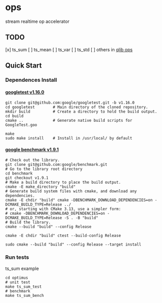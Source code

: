 # ops
stream realtime op accelerator

## TODO
  [x] ts_sum
  [ ] ts_mean
  [ ] ts_var
  [ ] ts_std
  [ ] others in [qlib ops](https://github.com/microsoft/qlib/blob/main/qlib/data/ops.py)

## Quick Start


### Dependences Install

#### [googletest v1.16.0](https://github.com/google/googletest/blob/main/googletest/README.md)
```
git clone git@github.com:google/googletest.git -b v1.16.0
cd googletest        # Main directory of the cloned repository.
mkdir build          # Create a directory to hold the build output.
cd build
cmake ..             # Generate native build scripts for GoogleTest.goo

make
sudo make install    # Install in /usr/local/ by default
```

#### [google benchmark v1.9.1](https://github.com/google/benchmark?tab=readme-ov-file#installation)
```
# Check out the library.
git clone git@github.com:google/benchmark.git
# Go to the library root directory
cd benchmark
git checkout v1.9.1
# Make a build directory to place the build output.
cmake -E make_directory "build"
# Generate build system files with cmake, and download any dependencies.
cmake -E chdir "build" cmake -DBENCHMARK_DOWNLOAD_DEPENDENCIES=on -DCMAKE_BUILD_TYPE=Release ../
# or, starting with CMake 3.13, use a simpler form:
# cmake -DBENCHMARK_DOWNLOAD_DEPENDENCIES=on -DCMAKE_BUILD_TYPE=Release -S . -B "build"
# Build the library.
cmake --build "build" --config Release

cmake -E chdir "build" ctest --build-config Release

sudo cmake --build "build" --config Release --target install

```

### Run tests
ts_sum example
```
cd optimus
# unit test
make ts_sum_test
# benchmark
make ts_sum_bench
```